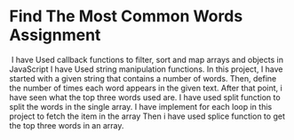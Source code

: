 # Find The Most Common Words Assignment 

 I have Used callback functions to filter, sort and map arrays and objects in JavaScript
 I have Used string manipulation functions.
 In this project, I have started with a given string that contains a number of words. 
 Then, define the number of times each word appears in the given text.
 After that point, i have seen what the top three words used are.
 I have used split function to split the words in the single array.
 I have implement for each loop in this project to fetch the item in the array
 Then i have used splice function to get the top three words in an array.

